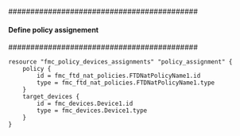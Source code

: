 ###########################################
#### Define policy assignement
###########################################
```hcl
resource "fmc_policy_devices_assignments" "policy_assignment" {
    policy {
        id = fmc_ftd_nat_policies.FTDNatPolicyName1.id
        type = fmc_ftd_nat_policies.FTDNatPolicyName1.type
    }
    target_devices {
        id = fmc_devices.Device1.id
        type = fmc_devices.Device1.type
    }
}
```